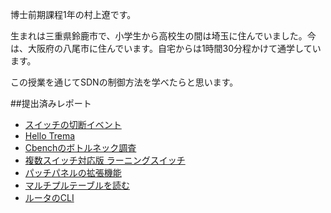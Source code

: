 博士前期課程1年の村上遼です。

生まれは三重県鈴鹿市で、小学生から高校生の間は埼玉に住んでいました。今は、大阪府の八尾市に住んでいます。自宅からは1時間30分程かけて通学しています。

この授業を通じてSDNの制御方法を学べたらと思います。

##提出済みレポート
* [スイッチの切断イベント](https://github.com/handai-trema/hello-trema-Ryo-Murakami/blob/develop/report1.md)
* [Hello Trema](https://github.com/handai-trema/hello-trema-Ryo-Murakami/blob/develop/report1.md)
* [Cbenchのボトルネック調査](https://github.com/handai-trema/cbench-Ryo-Murakami/blob/develop/report_cbench.md)
* [複数スイッチ対応版 ラーニングスイッチ](https://github.com/handai-trema/learning-switch-Ryo-Murakami/blob/master/multi_learning_switch.pdf)
* [パッチパネルの拡張機能](https://github.com/handai-trema/patch-panel-Ryo-Murakami/blob/develop/report_patch_panel.pdf)
* [マルチプルテーブルを読む](https://github.com/handai-trema/learning-switch-Ryo-Murakami/blob/develop/report_openflow13.pdf)
* [ルータのCLI](https://github.com/handai-trema/simple-router-Ryo-Murakami/blob/develop/report_simple_router.pdf)
